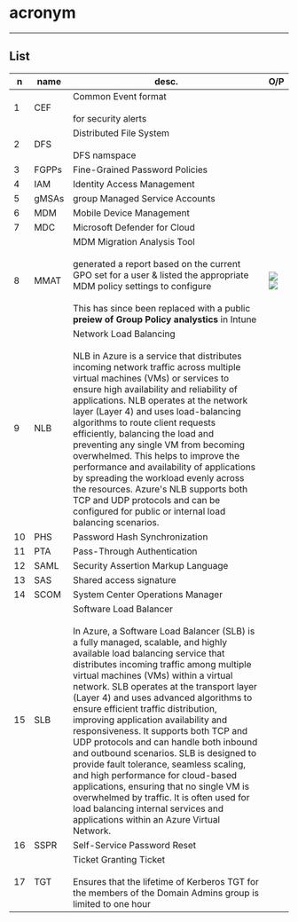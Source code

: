 # acronym

---

## List
|n|name|desc.|O/P|
|-|-------|-----|----|
|1|CEF|Common Event format<br/><br/>for security alerts|
|2|DFS|Distributed File System<br/><br/>DFS namspace|
|3|FGPPs|Fine-Grained Password Policies|
|4|IAM|Identity Access Management|
|5|gMSAs|group Managed Service Accounts|
|6|MDM|Mobile Device Management|
|7|MDC|Microsoft Defender for Cloud|
|8|MMAT|MDM Migration Analysis Tool<br/><br/>generated a report based on the current GPO set for a user & listed the appropriate MDM policy settings to configure<br/><br/>This has since been replaced with a public **preiew of Group Policy analystics** in Intune|<img src="https://i.imgur.com/xDeHeT6.png"><img src="https://i.imgur.com/nWOK2iI.png">|
|9|NLB|Network Load Balancing<br/><br/>NLB in Azure is a service that distributes incoming network traffic across multiple virtual machines (VMs) or services to ensure high availability and reliability of applications. NLB operates at the network layer (Layer 4) and uses load-balancing algorithms to route client requests efficiently, balancing the load and preventing any single VM from becoming overwhelmed. This helps to improve the performance and availability of applications by spreading the workload evenly across the resources. Azure's NLB supports both TCP and UDP protocols and can be configured for public or internal load balancing scenarios.|
|10|PHS|Password Hash Synchronization|
|11|PTA|Pass-Through Authentication|
|12|SAML|Security Assertion Markup Language|
|13|SAS|Shared access signature|
|14|SCOM|System Center Operations Manager|
|15|SLB|Software Load Balancer<br/><br/>In Azure, a Software Load Balancer (SLB) is a fully managed, scalable, and highly available load balancing service that distributes incoming traffic among multiple virtual machines (VMs) within a virtual network. SLB operates at the transport layer (Layer 4) and uses advanced algorithms to ensure efficient traffic distribution, improving application availability and responsiveness. It supports both TCP and UDP protocols and can handle both inbound and outbound scenarios. SLB is designed to provide fault tolerance, seamless scaling, and high performance for cloud-based applications, ensuring that no single VM is overwhelmed by traffic. It is often used for load balancing internal services and applications within an Azure Virtual Network.|
|16|SSPR|Self-Service Password Reset|
|17|TGT|Ticket Granting Ticket<br/><br/> Ensures that the lifetime of Kerberos TGT for the members of the Domain Admins group is limited to one hour|
